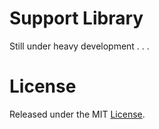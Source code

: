 # Support Library

Still under heavy development . . .

# License
Released under the MIT [License](https://opensource.org/licenses/MIT).
